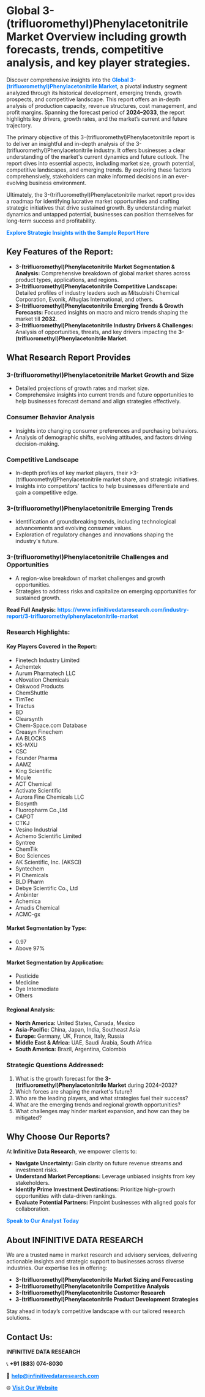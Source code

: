 <h1>Global 3-(trifluoromethyl)Phenylacetonitrile Market Overview including growth forecasts, trends, competitive analysis, and key player strategies.</h1>
<p>
Discover comprehensive insights into the 
<a href="https://www.infinitivedataresearch.com/industry-report/3-trifluoromethylphenylacetonitrile-market" rel="dofollow" style="color: #007BFF; text-decoration: none;"><strong>Global 3-(trifluoromethyl)Phenylacetonitrile Market</strong></a>, a pivotal industry segment analyzed through its historical development, emerging trends, growth prospects, and competitive landscape. This report offers an in-depth analysis of production capacity, revenue structures, cost management, and profit margins. Spanning the forecast period of <strong>2024–2033</strong>, the report highlights key drivers, growth rates, and the market’s current and future trajectory.
</p>
<p>
The primary objective of this 3-(trifluoromethyl)Phenylacetonitrile report is to deliver an insightful and in-depth analysis of the 3-(trifluoromethyl)Phenylacetonitrile industry. It offers businesses a clear understanding of the market's current dynamics and future outlook. The report dives into essential aspects, including market size, growth potential, competitive landscapes, and emerging trends. By exploring these factors comprehensively, stakeholders can make informed decisions in an ever-evolving business environment.
</p>
<p>
Ultimately, the 3-(trifluoromethyl)Phenylacetonitrile market report provides a roadmap for identifying lucrative market opportunities and crafting strategic initiatives that drive sustained growth. By understanding market dynamics and untapped potential, businesses can position themselves for long-term success and profitability.
</p>
<p>
<a href="https://www.infinitivedataresearch.com/request-sample/reportId=105227" style="color: #007BFF; text-decoration: none;"><strong>Explore Strategic Insights with the Sample Report Here</strong></a>
</p>

<h2>Key Features of the Report:</h2>
<ul>
<li><strong>3-(trifluoromethyl)Phenylacetonitrile Market Segmentation & Analysis:</strong> Comprehensive breakdown of global market shares across product types, applications, and regions.</li>
<li><strong>3-(trifluoromethyl)Phenylacetonitrile Competitive Landscape:</strong> Detailed profiles of industry leaders such as Mitsubishi Chemical Corporation, Evonik, Altuglas International, and others.</li>
<li><strong>3-(trifluoromethyl)Phenylacetonitrile Emerging Trends & Growth Forecasts:</strong> Focused insights on macro and micro trends shaping the market till <strong>2032</strong>.</li>
<li><strong>3-(trifluoromethyl)Phenylacetonitrile Industry Drivers & Challenges:</strong> Analysis of opportunities, threats, and key drivers impacting the <strong>3-(trifluoromethyl)Phenylacetonitrile Market</strong>.</li>
</ul>

<h2>What Research Report Provides</h2>
<h3>3-(trifluoromethyl)Phenylacetonitrile Market Growth and Size</h3>
<ul>
<li>Detailed projections of growth rates and market size.</li>
<li>Comprehensive insights into current trends and future opportunities to help businesses forecast demand and align strategies effectively.</li>
</ul>

<h3>Consumer Behavior Analysis</h3>
<ul>
<li>Insights into changing consumer preferences and purchasing behaviors.</li>
<li>Analysis of demographic shifts, evolving attitudes, and factors driving decision-making.</li>
</ul>

<h3>Competitive Landscape</h3>
<ul>
<li>In-depth profiles of key market players, their >3-(trifluoromethyl)Phenylacetonitrile market share, and strategic initiatives.</li>
<li>Insights into competitors' tactics to help businesses differentiate and gain a competitive edge.</li>
</ul>

<h3>3-(trifluoromethyl)Phenylacetonitrile Emerging Trends</h3>
<ul>
<li>Identification of groundbreaking trends, including technological advancements and evolving consumer values.</li>
<li>Exploration of regulatory changes and innovations shaping the industry's future.</li>
</ul>

<h3>3-(trifluoromethyl)Phenylacetonitrile Challenges and Opportunities</h3>
<ul>
<li>A region-wise breakdown of market challenges and growth opportunities.</li>
<li>Strategies to address risks and capitalize on emerging opportunities for sustained growth.</li>
</ul>
<p><strong>Read Full Analysis:</strong> <a href="https://www.infinitivedataresearch.com/industry-report/3-trifluoromethylphenylacetonitrile-market" rel="dofollow" style="color: #007BFF; text-decoration: none;"><strong>https://www.infinitivedataresearch.com/industry-report/3-trifluoromethylphenylacetonitrile-market</strong></a></p>
<h3>Research Highlights:</h3>
<h4>Key Players Covered in the Report:</h4>
<ul><li>Finetech Industry Limited</li><li>Achemtek</li><li>Aurum Pharmatech LLC</li><li>eNovation Chemicals</li><li>Oakwood Products</li><li>ChemShuttle</li><li>TimTec</li><li>Tractus</li><li>BD</li><li>Clearsynth</li><li>Chem-Space.com Database</li><li>Creasyn Finechem</li><li>AA BLOCKS</li><li>KS-MXU</li><li>CSC</li><li>Founder Pharma</li><li>AAMZ</li><li>King Scientific</li><li>Mcule</li><li>ACT Chemical</li><li>Activate Scientific</li><li>Aurora Fine Chemicals LLC</li><li>Biosynth</li><li>Fluoropharm Co.,Ltd</li><li>CAPOT</li><li>CTKJ</li><li>Vesino Industrial</li><li>Achemo Scientific Limited</li><li>Syntree</li><li>ChemTik</li><li>Boc Sciences</li><li>AK Scientific, Inc. (AKSCI)</li><li>Syntechem</li><li>Pi Chemicals</li><li>BLD Pharm</li><li>Debye Scientific Co., Ltd</li><li>Ambinter</li><li>Achemica</li><li>Amadis Chemical</li><li>ACMC-gx</li></ul>
<h4>Market Segmentation by Type:</h4>
<ul><li>0.97</li><li>Above 97%</li></ul>
<h4>Market Segmentation by Application:</h4>
<ul><li>Pesticide</li><li>Medicine</li><li>Dye Intermediate</li><li>Others</li></ul>

<h4>Regional Analysis:</h4>
<ul>
<li><strong>North America:</strong> United States, Canada, Mexico</li>
<li><strong>Asia-Pacific:</strong> China, Japan, India, Southeast Asia</li>
<li><strong>Europe:</strong> Germany, UK, France, Italy, Russia</li>
<li><strong>Middle East & Africa:</strong> UAE, Saudi Arabia, South Africa</li>
<li><strong>South America:</strong> Brazil, Argentina, Colombia</li>
</ul>

<h3>Strategic Questions Addressed:</h3>
<ol>
<li>What is the growth forecast for the <strong>3-(trifluoromethyl)Phenylacetonitrile Market</strong> during 2024–2032?</li>
<li>Which forces are shaping the market's future?</li>
<li>Who are the leading players, and what strategies fuel their success?</li>
<li>What are the emerging trends and regional growth opportunities?</li>
<li>What challenges may hinder market expansion, and how can they be mitigated?</li>
</ol>

<h2>Why Choose Our Reports?</h2>
<p>At <strong>Infinitive Data Research</strong>, we empower clients to:</p>
<ul>
<li><strong>Navigate Uncertainty:</strong> Gain clarity on future revenue streams and investment risks.</li>
<li><strong>Understand Market Perceptions:</strong> Leverage unbiased insights from key stakeholders.</li>
<li><strong>Identify Prime Investment Destinations:</strong> Prioritize high-growth opportunities with data-driven rankings.</li>
<li><strong>Evaluate Potential Partners:</strong> Pinpoint businesses with aligned goals for collaboration.</li>
</ul>
<p><a href="https://www.infinitivedataresearch.com/industry-report/3-trifluoromethylphenylacetonitrile-market" rel="dofollow" style="color: #007BFF; text-decoration: none;"><strong>Speak to Our Analyst Today</strong></a></p>

<h2>About INFINITIVE DATA RESEARCH</h2>
<p>We are a trusted name in market research and advisory services, delivering actionable insights and strategic support to businesses across diverse industries. Our expertise lies in offering:</p>
<ul>
<li><strong>3-(trifluoromethyl)Phenylacetonitrile Market Sizing and Forecasting</strong></li>
<li><strong>3-(trifluoromethyl)Phenylacetonitrile Competitive Analysis</strong></li>
<li><strong>3-(trifluoromethyl)Phenylacetonitrile Customer Research</strong></li>
<li><strong>3-(trifluoromethyl)Phenylacetonitrile Product Development Strategies</strong></li>
</ul>
<p>Stay ahead in today’s competitive landscape with our tailored research solutions.</p>

<h2>Contact Us:</h2>
<p><strong>INFINITIVE DATA RESEARCH</strong></p>
<p>📞 <strong>+91 (883) 074-8030</strong></p>
<p>📧 <strong><a href="mailto:help@infinitivedataresearch.com" style="color: #007BFF;">help@infinitivedataresearch.com</a></strong></p>
<p>🌐 <strong><a href="https://www.infinitivedataresearch.com" rel="dofollow" style="color: #007BFF;">Visit Our Website</a></strong></p>